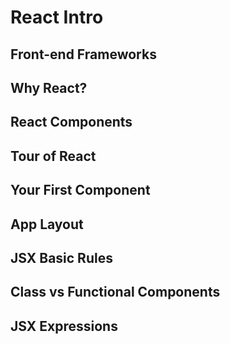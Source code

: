 # React Intro

## Front-end Frameworks

## Why React?

## React Components

## Tour of React

## Your First Component

## App Layout

## JSX Basic Rules

## Class vs Functional Components

## JSX Expressions
